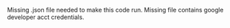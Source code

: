 Missing .json file needed to make this code run. Missing file contains google developer acct credentials.
